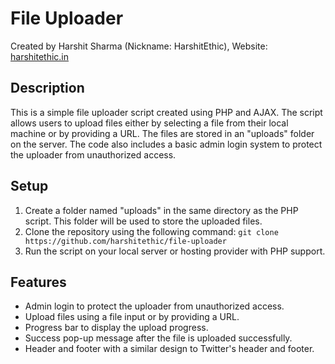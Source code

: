 # File Uploader

Created by Harshit Sharma (Nickname: HarshitEthic), Website: [harshitethic.in](https://harshitethic.in)

## Description

This is a simple file uploader script created using PHP and AJAX. The script allows users to upload files either by selecting a file from their local machine or by providing a URL. The files are stored in an "uploads" folder on the server. The code also includes a basic admin login system to protect the uploader from unauthorized access.

## Setup

1. Create a folder named "uploads" in the same directory as the PHP script. This folder will be used to store the uploaded files.
2. Clone the repository using the following command: `git clone https://github.com/harshitethic/file-uploader`
3. Run the script on your local server or hosting provider with PHP support.

## Features

- Admin login to protect the uploader from unauthorized access.
- Upload files using a file input or by providing a URL.
- Progress bar to display the upload progress.
- Success pop-up message after the file is uploaded successfully.
- Header and footer with a similar design to Twitter's header and footer.
